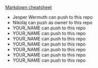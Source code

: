  
[Markdown cheatsheet](https://github.com/adam-p/markdown-here/wiki/Markdown-Cheatsheet)

* Jesper Wermuth can push to this repo
* Nikolaj can push as owner to this repo
* YOUR_NAME can push to this repo
* YOUR_NAME can push to this repo
* YOUR_NAME can push to this repo
* YOUR_NAME can push to this repo
* YOUR_NAME can push to this repo
* YOUR_NAME can push to this repo
* YOUR_NAME can push to this repo
